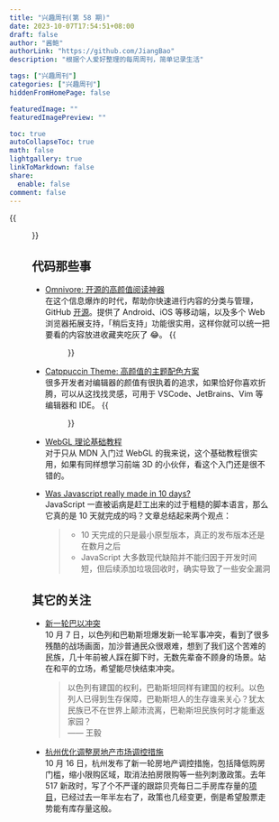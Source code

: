 ```yaml
---
title: "兴趣周刊(第 58 期)"
date: 2023-10-07T17:54:51+08:00
draft: false
author: "酱鲍"
authorLink: "https://github.com/JiangBao"
description: "根据个人爱好整理的每周周刊，简单记录生活"

tags: ["兴趣周刊"]
categories: ["兴趣周刊"]
hiddenFromHomePage: false

featuredImage: ""
featuredImagePreview: ""

toc: true
autoCollapseToc: true
math: false
lightgallery: true
linkToMarkdown: false
share:
  enable: false
comment: false
---
```


<!--more-->
{{<figure src="https://jiangbao-1258001083.cos.ap-shanghai.myqcloud.com/20231005-huizhou.jpg" title="秋高气爽好天气">}}

## 代码那些事
* [Omnivore: 开源的高颜值阅读神器](https://omnivore.app/)  
在这个信息爆炸的时代，帮助你快速进行内容的分类与管理，GitHub [开源](https://github.com/omnivore-app/omnivore)。提供了 Android、iOS 等移动端，以及多个 Web 浏览器拓展支持，「稍后支持」功能很实用，这样你就可以统一把要看的内容放进收藏夹吃灰了 😂。
{{<figure src="https://omnivore.app/static/landing/landingPage-feature@2x.png">}}

* [Catppuccin Theme: 高颜值的主题配色方案](https://github.com/catppuccin/catppuccin)  
很多开发者对编辑器的颜值有很执着的追求，如果恰好你喜欢折腾，可以从这找找灵感，可用于 VSCode、JetBrains、Vim 等编辑器和 IDE。
{{<figure src="https://jiangbao-1258001083.cos.ap-shanghai.myqcloud.com/catppuccin.png">}}

* [WebGL 理论基础教程](https://webglfundamentals.org/webgl/lessons/zh_cn/)  
对于只从 MDN 入门过 WebGL 的我来说，这个基础教程很实用，如果有同样想学习前端 3D 的小伙伴，看这个入门还是很不错的。

* [Was Javascript really made in 10 days?](https://buttondown.email/hillelwayne/archive/did-brendan-eich-really-make-javascript-in-10-days/)  
JavaScript 一直被诟病是赶工出来的过于粗糙的脚本语言，那么它真的是 10 天就完成的吗？文章总结起来两个观点：
  > * 10 天完成的只是最小原型版本，真正的发布版本还是在数月之后  
  > * JavaScript 大多数现代缺陷并不能归因于开发时间短，但后续添加垃圾回收时，确实导致了一些安全漏洞

## 其它的关注
* [新一轮巴以冲突](https://www.mfa.gov.cn/web/zyxw/202310/t20231013_11160787.shtml)  
10 月 7 日，以色列和巴勒斯坦爆发新一轮军事冲突，看到了很多残酷的战场画面，加沙普通民众很艰难，想到了我们这个苦难的民族，几十年前被人踩在脚下时，无数先辈奋不顾身的场景。站在和平的立场，希望能尽快结束冲突。  
  > 以色列有建国的权利，巴勒斯坦同样有建国的权利。以色列人已得到生存保障，巴勒斯坦人的生存谁来关心？犹太民族已不在世界上颠沛流离，巴勒斯坦民族何时才能重返家园？  
  > —— 王毅

* [杭州优化调整房地产市场调控措施](https://mp.weixin.qq.com/s/hGCbBN9Yk_Zeflm2zAzsLg)  
10 月 16 日，杭州发布了新一轮房地产调控措施，包括降低购房门槛，缩小限购区域，取消法拍房限购等一些列刺激政策。去年 517 新政时，写了个不严谨的跟踪贝壳每日二手房库存量的[项目](https://github.com/JiangBao/house-inventory)，已经过去一年半左右了，政策也几经变更，倒是希望股票走势能有库存量这般。
